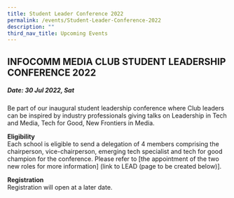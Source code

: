 ```yaml
---
title: Student Leader Conference 2022
permalink: /events/Student-Leader-Conference-2022
description: ""
third_nav_title: Upcoming Events
---
```





## INFOCOMM MEDIA CLUB STUDENT LEADERSHIP CONFERENCE 2022

##### Date:  30 Jul 2022, Sat

Be part of our inaugural student leadership conference where Club leaders can be inspired by industry professionals giving talks on Leadership in Tech and Media, Tech for Good, New Frontiers in Media.

**Eligibility** <br>
Each school is eligible to send a delegation of 4 members comprising the chairperson, vice-chairperson, emerging tech specialist and tech for good champion for the conference. Please refer to [the appointment of the two new roles for more information] (link to LEAD (page to be created below)].

**Registration**
<br>Registration will open at a later date.